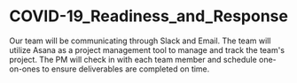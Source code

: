 # COVID-19_Readiness_and_Response
  Our team will be communicating through Slack and Email. The team will utilize Asana as a project management tool to manage and track the team's project. The PM will check in with each team member and schedule one-on-ones to ensure deliverables are completed on time.  

